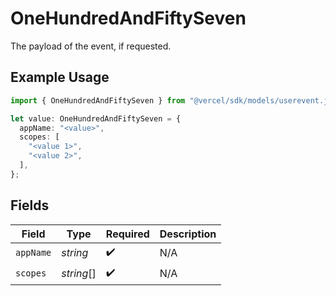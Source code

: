 # OneHundredAndFiftySeven

The payload of the event, if requested.

## Example Usage

```typescript
import { OneHundredAndFiftySeven } from "@vercel/sdk/models/userevent.js";

let value: OneHundredAndFiftySeven = {
  appName: "<value>",
  scopes: [
    "<value 1>",
    "<value 2>",
  ],
};
```

## Fields

| Field              | Type               | Required           | Description        |
| ------------------ | ------------------ | ------------------ | ------------------ |
| `appName`          | *string*           | :heavy_check_mark: | N/A                |
| `scopes`           | *string*[]         | :heavy_check_mark: | N/A                |